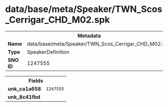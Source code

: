 <h1>data/base/meta/Speaker/TWN_Scos_Cerrigar_CHD_M02.spk</h1><table><tr><th colspan="100%">Metadata</th></tr><tr><td><b>Name</b></td><td>data/base/meta/Speaker/TWN_Scos_Cerrigar_CHD_M02.spk</td></tr><tr><td><b>Type</b></td><td>SpeakerDefinition</td></tr><tr><td><b>SNO ID</b></td><td>1247555</td></tr></table>

<table><tr><th colspan="100%">Fields</th></tr><tr><td><b>unk_ca1a658</b></td><td><code>1247555</code></td></tr><tr><td><b>unk_8c41fbd</b></td><td></td></tr></table>

